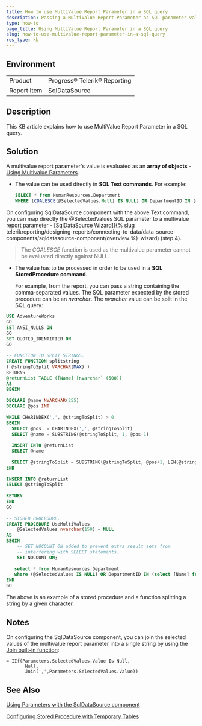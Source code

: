 ```yaml
---
title: How to use MultiValue Report Parameter in a SQL query
description: Passing a MultiValue Report Parameter as SQL parameter value in a SQL query. 
type: how-to
page_title: Using MultiValue Report Parameter in a SQL query
slug: how-to-use-multivalue-report-parameter-in-a-sql-query
res_type: kb
---
```


## Environment

<table>
	<tr>
		<td>Product</td>
		<td>Progress® Telerik® Reporting</td>
	</tr>
	<tr>
		<td>Report Item</td>
		<td>SqlDataSource</td>
	</tr>
</table>

## Description    

This KB article explains how to use MultiValue Report Parameter in a SQL query.  
  
## Solution 

A multivalue report parameter's value is evaluated as an **array of objects** - [Using Multivalue Parameters](../designing-reports-parameters-using-multivalue-parameter).

- The value can be used directly in **SQL Text commands**. For example:
    
    ```sql
    SELECT * from HumanResources.Department
    WHERE (COALESCE(@SelectedValues,Null) IS NULL) OR DepartmentID IN (@SelectedValues)
    ```
    
 On configuring SqlDataSource component with the above Text command, you can map directly the @SelectedValues SQL parameter to a multivalue report parameter - [SqlDataSource Wizard]({% slug telerikreporting/designing-reports/connecting-to-data/data-source-components/sqldatasource-component/overview %}-wizard) (step 4).  

> The *COALESCE* function is used as the multivalue parameter cannot be evaluated directly against NULL.

- The value has to be processed in order to be used in a **SQL StoredProcedure command**.   

    For example, from the report, you can pass a string containing the comma-separated values. The SQL parameter expected by the stored procedure can be an *nvarchar*. The *nvarchar* value can be split in the SQL query:  

```sql
USE AdventureWorks
GO
SET ANSI_NULLS ON
GO
SET QUOTED_IDENTIFIER ON
GO
   
-- FUNCTION TO SPLIT STRINGS.
CREATE FUNCTION splitstring
( @stringToSplit VARCHAR(MAX) )
RETURNS
@returnList TABLE ([Name] [nvarchar] (500))
AS
BEGIN
   
DECLARE @name NVARCHAR(255)
DECLARE @pos INT
   
WHILE CHARINDEX(',', @stringToSplit) > 0
BEGIN
  SELECT @pos  = CHARINDEX(',', @stringToSplit)
  SELECT @name = SUBSTRING(@stringToSplit, 1, @pos-1)
   
  INSERT INTO @returnList
  SELECT @name
   
  SELECT @stringToSplit = SUBSTRING(@stringToSplit, @pos+1, LEN(@stringToSplit)-@pos)
END
   
INSERT INTO @returnList
SELECT @stringToSplit
   
RETURN
END
GO
  
-- STORED PROCEDURE.
CREATE PROCEDURE UseMultiValues
    @SelectedValues nvarchar(150) = NULL
AS
BEGIN
    -- SET NOCOUNT ON added to prevent extra result sets from
    -- interfering with SELECT statements.
    SET NOCOUNT ON;
   
   select * from HumanResources.Department
   where (@SelectedValues IS NULL) OR DepartmentID IN (select [Name] from dbo.splitstring(@SelectedValues))
END
GO
``` 
The above is an example of a stored procedure and a function splitting a string by a given character.  
  
## Notes

 On configuring the SqlDataSource component, you can join the selected values of the multivalue report parameter into a single string by using the [Join built-in function](../expressions-text-functions):  
  
```
= IIf(Parameters.SelectedValues.Value Is Null,
       Null,
       Join(',',Parameters.SelectedValues.Value))
```

## See Also

[Using Parameters with the SqlDataSource component](../sql-data-source-using-parameters)

[Configuring Stored Procedure with Temporary Tables](./use-temporary-tables-in-stored-procedure)
